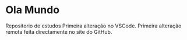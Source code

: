 # Ola Mundo
 Repositorio de estudos
 Primeira alteração no VSCode.
 Primeira alteração remota feita directamente no site do GitHub.
